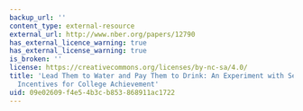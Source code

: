 ```yaml
---
backup_url: ''
content_type: external-resource
external_url: http://www.nber.org/papers/12790
has_external_licence_warning: true
has_external_license_warning: true
is_broken: ''
license: https://creativecommons.org/licenses/by-nc-sa/4.0/
title: 'Lead Them to Water and Pay Them to Drink: An Experiment with Services and
  Incentives for College Achievement'
uid: 09e02609-f4e5-4b3c-b853-868911ac1722
---
```

